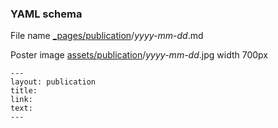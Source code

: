 ### YAML schema

File name [_pages/publication](_pages/publication)/*yyyy-mm-dd*.md

Poster image [assets/publication](https://github.com/studioofherown/studioofherown.github.io/tree/master/assets/publication)/*yyyy-mm-dd*.jpg width 700px

    ---
    layout: publication
    title: 
    link: 
    text: 
    ---
